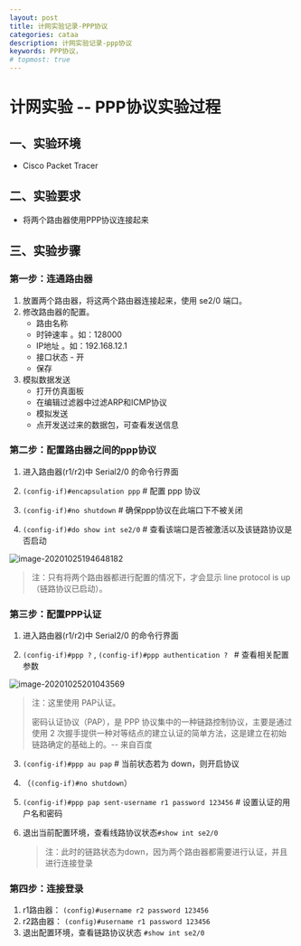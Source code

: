 ```yaml
---
layout: post
title: 计网实验记录-PPP协议
categories: cataa
description: 计网实验记录-ppp协议
keywords: PPP协议，
# topmost: true
---
```



# 计网实验 -- PPP协议实验过程

## 一、实验环境

- Cisco Packet Tracer

## 二、实验要求

- 将两个路由器使用PPP协议连接起来

## 三、实验步骤

### 第一步：连通路由器

1. 放置两个路由器，将这两个路由器连接起来，使用 se2/0 端口。
2. 修改路由器的配置。
   - 路由名称
   - 时钟速率 。如：128000
   - IP地址 。如：192.168.12.1
   - 接口状态 - 开
   - 保存
3. 模拟数据发送
   - 打开仿真面板
   - 在编辑过滤器中过滤ARP和ICMP协议
   - 模拟发送
   - 点开发送过来的数据包，可查看发送信息

### 第二步：配置路由器之间的ppp协议

1. 进入路由器(r1/r2)中 Serial2/0 的命令行界面

2. `(config-if)#encapsulation ppp`   #  配置 ppp 协议

3. `(config-if)#no shutdown`   # 确保ppp协议在此端口下不被关闭

4.  `(config-if)#do show int se2/0`  # 查看该端口是否被激活以及该链路协议是否启动

   ![image-20201025194648182](images\network\image-20201025194648182.png)

   > 注：只有将两个路由器都进行配置的情况下，才会显示 line protocol is up（链路协议已启动）。

### 第三步：配置PPP认证

1. 进入路由器(r1/r2)中 Serial2/0 的命令行界面

2.  `(config-if)#ppp ?` , `(config-if)#ppp authentication ? `  # 查看相关配置参数

   ![image-20201025201043569](images\network\image-20201025201043569.png)

   > 注：这里使用 PAP认证。
   >
   > 密码认证协议（PAP），是 PPP 协议集中的一种链路控制协议，主要是通过使用 2 次握手提供一种对等结点的建立认证的简单方法，这是建立在初始链路确定的基础上的。-- 来自百度

3.  `(config-if)#ppp au pap`  # 当前状态若为 down，则开启协议

4. （`(config-if)#no shutdown`）

5. `(config-if)#ppp pap sent-username r1 password 123456`  # 设置认证的用户名和密码

6. 退出当前配置环境，查看线路协议状态`#show int se2/0 `

   > 注：此时的链路状态为down，因为两个路由器都需要进行认证，并且进行连接登录

### 第四步：连接登录

1. r1路由器： `(config)#username r2 password 123456`
2. r2路由器： `(config)#username r1 password 123456`
3. 退出配置环境，查看链路协议状态 `#show int se2/0`

